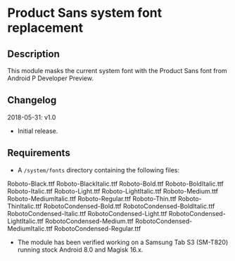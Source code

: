 # **Product Sans system font replacement**

## Description

This module masks the current system font with the Product Sans font from Android P Developer Preview.

## Changelog

2018-05-31: v1.0

- Initial release.

## Requirements
- A `/system/fonts` directory containing the following files:

Roboto-Black.ttf
Roboto-BlackItalic.ttf
Roboto-Bold.ttf
Roboto-BoldItalic.ttf
Roboto-Italic.ttf
Roboto-Light.ttf
Roboto-LightItalic.ttf
Roboto-Medium.ttf
Roboto-MediumItalic.ttf
Roboto-Regular.ttf
Roboto-Thin.ttf
Roboto-ThinItalic.ttf
RobotoCondensed-Bold.ttf
RobotoCondensed-BoldItalic.ttf
RobotoCondensed-Italic.ttf
RobotoCondensed-Light.ttf
RobotoCondensed-LightItalic.ttf
RobotoCondensed-Medium.ttf
RobotoCondensed-MediumItalic.ttf
RobotoCondensed-Regular.ttf

- The module has been verified working on a Samsung Tab S3 (SM-T820) running stock Android 8.0 and Magisk 16.x.
